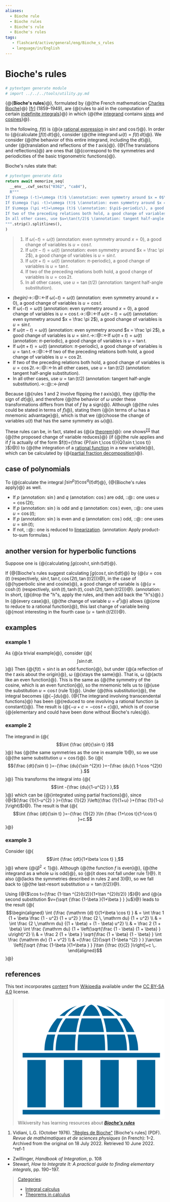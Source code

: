 ```yaml
---
aliases:
  - Bioche rule
  - Bioche rules
  - Bioche's rule
  - Bioche's rules
tags:
   - flashcard/active/general/eng/Bioche_s_rules
   - language/in/English
---
```


# Bioche's rules

```Python
# pytextgen generate module
# import ../../../tools/utility.py.md
```

<!-- | ![](../../archives/Wikimedia%20Commons/Text%20document%20with%20red%20question%20mark.svg) | This article includes a [list of references](https://en.wikipedia.org/wiki/Wikipedia:Citing%20sources), [related reading](https://en.wikipedia.org/wiki/Wikipedia:Further%20reading), or [external links](https://en.wikipedia.org/wiki/Wikipedia:External%20links), __but its sources remain unclear because it lacks [inline citations](https://en.wikipedia.org/wiki/Wikipedia:Citing%20sources#Inline_citations)__. Please help [improve](https://en.wikipedia.org/wiki/Wikipedia:WikiProject%20Reliability) this article by [introducing](https://en.wikipedia.org/wiki/Wikipedia:When%20to%20cite) more precise citations. _\(June 2022\)__\([Learn how and when to remove this message](https://en.wikipedia.org/wiki/Help:Maintenance%20template%20removal)\)_ | -->

{@{__Bioche's rules__}@}, formulated by {@{the French mathematician [Charles Bioche](Charles%20Bioche.md)}@} \[[fr](fr_Charles%20Bioche.md)\] \(1859–1949\), are {@{rules to aid in the computation of certain [indefinite integrals](indefinite%20integral.md)}@} in which {@{the [integrand](integrand.md#terminology%20and%20notation) contains [sines](sine.md) and [cosines](cosine.md)}@}. <!--SR:!2025-07-30,18,329!2025-07-29,17,329!2025-07-30,18,329!2025-07-29,17,329-->

In the following, $f(t)$ is {@{a [rational expression](rational%20function.md) in $\sin t$ and $\cos t$}@}. In order to {@{calculate $\int f(t)\,dt$}@}, consider {@{the integrand $\omega (t)=f(t)\,dt$}@}. We consider {@{the behavior of this entire integrand, including the $dt$}@}, under {@{translation and reflections of the _t_ axis}@}. {@{The translations and reflections}@} are ones that {@{correspond to the symmetries and periodicities of the basic trigonometric functions}@}. <!--SR:!2026-12-26,688,330!2028-08-09,1165,350!2025-07-28,16,329!2025-07-29,17,329!2025-07-30,18,329!2025-07-29,17,329!2025-07-30,18,329-->

Bioche's rules state that:

```Python
# pytextgen generate data
return await memorize_seq(
  __env__.cwf_sects("0362", "ca84"),
  R"""
If $\omega (-t)=\omega (t)$ \(annotation: even symmetry around $x = 0$\), a good change of variables is $u=\cos t$.
If $\omega (\pi -t)=\omega (t)$ \(annotation: even symmetry around $x = \frac \pi 2$\), a good change of variables is $u=\sin t$.
If $\omega (\pi +t)=\omega (t)$ \(annotation: $\pi$-periodic\), a good change of variables is $u=\tan t$.
If two of the preceding relations both hold, a good change of variables is $u=\cos 2t$.
In all other cases, use $u=\tan(t/2)$ \(annotation: tangent half-angle substitution\).
""".strip().splitlines(),
)
```

<!--pytextgen generate section="0362"--><!-- The following content is generated at 2025-07-05T20:07:58.018509+08:00. Any edits will be overridden! -->

> 1. If $\omega (-t)=\omega (t)$ \(annotation: even symmetry around $x = 0$\), a good change of variables is $u=\cos t$.
> 2. If $\omega (\pi -t)=\omega (t)$ \(annotation: even symmetry around $x = \frac \pi 2$\), a good change of variables is $u=\sin t$.
> 3. If $\omega (\pi +t)=\omega (t)$ \(annotation: $\pi$-periodic\), a good change of variables is $u=\tan t$.
> 4. If two of the preceding relations both hold, a good change of variables is $u=\cos 2t$.
> 5. In all other cases, use $u=\tan(t/2)$ \(annotation: tangent half-angle substitution\).

<!--/pytextgen-->

<!--pytextgen generate section="ca84"--><!-- The following content is generated at 2025-07-05T20:07:58.075023+08:00. Any edits will be overridden! -->

- _(begin)_→::@::←If $\omega (-t)=\omega (t)$ \(annotation: even symmetry around $x = 0$\), a good change of variables is $u=\cos t$. <!--SR:!2026-03-10,392,270!2029-01-30,1295,350-->
- If $\omega (-t)=\omega (t)$ \(annotation: even symmetry around $x = 0$\), a good change of variables is $u=\cos t$.→::@::←If $\omega (\pi -t)=\omega (t)$ \(annotation: even symmetry around $x = \frac \pi 2$\), a good change of variables is $u=\sin t$. <!--SR:!2027-02-13,677,290!2027-08-18,846,310-->
- If $\omega (\pi -t)=\omega (t)$ \(annotation: even symmetry around $x = \frac \pi 2$\), a good change of variables is $u=\sin t$.→::@::←If $\omega (\pi +t)=\omega (t)$ \(annotation: $\pi$-periodic\), a good change of variables is $u=\tan t$. <!--SR:!2026-11-29,601,310!2025-11-26,223,290-->
- If $\omega (\pi +t)=\omega (t)$ \(annotation: $\pi$-periodic\), a good change of variables is $u=\tan t$.→::@::←If two of the preceding relations both hold, a good change of variables is $u=\cos 2t$. <!--SR:!2025-12-09,347,290!2029-02-18,1311,350-->
- If two of the preceding relations both hold, a good change of variables is $u=\cos 2t$.→::@::←In all other cases, use $u=\tan(t/2)$ \(annotation: tangent half-angle substitution\). <!--SR:!2027-10-18,902,330!2025-12-18,351,290-->
- In all other cases, use $u=\tan(t/2)$ \(annotation: tangent half-angle substitution\).→::@::←_(end)_ <!--SR:!2027-09-14,892,330!2026-11-18,607,310-->

<!--/pytextgen-->

Because {@{rules 1 and 2 involve flipping the _t_ axis}@}, they {@{flip the sign of _dt_}@}, and therefore {@{the behavior of _ω_ under these transformations differs from that of _ƒ_ by a sign}@}. Although {@{the rules could be stated in terms of _ƒ_}@}, stating them {@{in terms of _ω_ has a mnemonic advantage}@}, which is that we {@{choose the change of variables _u_\(_t_\) that has the same symmetry as _ω_}@}. <!--SR:!2025-07-30,18,329!2025-07-29,17,329!2025-07-29,17,329!2025-07-30,18,329!2025-07-30,18,329!2025-07-30,18,329-->

These rules can be, in fact, stated as {@{a [theorem](theorem.md)}@}: one shows<sup>[\[1\]](#^ref-1)</sup> that {@{the proposed change of variable reduces}@} \(if {@{the rule applies and if _f_ is actually of the form $f(t)={\frac {P(\sin t,\cos t)}{Q(\sin t,\cos t)} }$}@}\) to {@{the integration of a [rational function](rational%20function.md) in a new variable}@}, which can be calculated by {@{[partial fraction decomposition](partial%20fraction%20decomposition.md)}@}. <!--SR:!2025-07-30,18,329!2025-07-29,17,329!2025-07-29,17,329!2025-07-30,18,329!2025-07-30,18,329-->

## case of polynomials

To {@{calculate the integral $\int \sin ^{p}(t)\cos ^{q}(t)dt$}@}, {@{Bioche's rules apply}@} as well. <!--SR:!2025-07-30,18,329!2025-07-30,18,329-->

- If _p_ \(annotation: $\sin$\) and _q_ \(annotation: $\cos$\) are odd, ::@:: one uses $u=\cos(2t)$; <!--SR:!2025-07-30,18,329!2025-07-28,16,329-->
- If _p_ \(annotation: $\sin$\) is odd and _q_ \(annotation: $\cos$\) even, ::@:: one uses $u=\cos(t)$; <!--SR:!2025-07-30,18,329!2025-07-30,18,329-->
- If _p_ \(annotation: $\sin$\) is even and _q_ \(annotation: $\cos$\) odd, ::@:: one uses $u=\sin(t)$; <!--SR:!2025-07-29,17,329!2025-07-29,17,329-->
- If not, ::@:: one is reduced to [linearization](linearization.md). \(annotation: Apply product-to-sum formulas.\) <!--SR:!2025-07-30,18,329!2025-07-29,17,329-->

## another version for hyperbolic functions

Suppose one is {@{calculating $\int g(\cosh t,\sinh t)dt$}@}. <!--SR:!2025-07-30,18,329-->

If {@{Bioche's rules suggest calculating $\int g(\cos t,\sin t)dt$}@} by {@{$u=\cos(t)$ \(respectively, $\sin t,\tan t,\cos(2t),\tan(t/2)$\)}@}, in the case of {@{hyperbolic sine and cosine}@}, a good change of variable is {@{$u=\cosh(t)$ \(respectively, $\sinh(t),\tanh(t),\cosh(2t),\tanh(t/2)$\)}@}. \(annotation: In short, {@{drop the "h"s, apply the rules, and then add back the "h"s}@}.\) In {@{every case}@}, {@{the change of variable $u=e^{t}$}@} allows {@{one to reduce to a rational function}@}, this last change of variable being {@{most interesting in the fourth case \($u=\tanh(t/2)$\)}@}. <!--SR:!2025-07-30,18,329!2025-07-30,18,329!2025-07-30,18,329!2025-07-29,17,329!2025-07-30,18,329!2025-07-30,18,329!2025-07-30,18,329!2025-07-29,17,329!2025-07-29,17,329-->

## examples

### example 1

As {@{a trivial example}@}, consider {@{$$\int \sin t\,dt.$$}@} Then {@{$f(t)=\sin t$ is an odd function}@}, but under {@{a reflection of the _t_ axis about the origin}@}, ω {@{stays the same}@}. That is, ω {@{acts like an even function}@}. This is the same as {@{the symmetry of the cosine, which is an even function}@}, so the mnemonic tells us to {@{use the substitution $u=\cos t$ \(rule 1\)}@}. Under {@{this substitution}@}, the integral becomes {@{$-\int du$}@}. {@{The integrand involving transcendental functions}@} has been {@{reduced to one involving a rational function \(a constant\)}@}. The result is {@{$-u+c=-\cos t+c$}@}, which is of course {@{elementary and could have been done without Bioche's rules}@}. <!--SR:!2025-07-30,18,329!2025-07-30,18,329!2025-07-30,18,329!2025-07-29,17,329!2025-07-29,17,329!2025-07-30,18,329!2025-07-29,17,329!2025-07-29,17,329!2025-07-30,18,329!2025-07-30,18,329!2025-07-29,17,329!2025-07-29,17,329!2025-07-30,18,329!2025-07-30,18,329-->

### example 2

The integrand in {@{$$\int {\frac {dt}{\sin t} }$$}@} has {@{the same symmetries as the one in example 1}@}, so we use {@{the same substitution $u=\cos t$}@}. So {@{$${\frac {dt}{\sin t} }=-{\frac {du}{\sin ^{2}t} }=-{\frac {du}{\ 1-\cos ^{2}t} }.$$}@} This transforms the integral into {@{$$\int -{\frac {du}{1-u^{2} } },$$}@} which can be {@{integrated using partial fractions}@}, since {@{${\frac {1}{1-u^{2} } }={\frac {1}{2} }\left({\frac {1}{1+u} }+{\frac {1}{1-u} }\right)$}@}. The result is that {@{$$\int {\frac {dt}{\sin t} }=-{\frac {1}{2} }\ln {\frac {1+\cos t}{1-\cos t} }+c.$$}@} <!--SR:!2025-07-30,18,329!2025-07-30,18,329!2025-07-29,17,329!2025-07-28,16,329!2025-07-29,17,329!2025-07-30,18,329!2025-07-29,17,329!2025-07-30,18,329-->

### example 3

Consider {@{$$\int {\frac {dt}{1+\beta \cos t} },$$}@} where {@{$\beta ^{2}<1$}@}. Although {@{the function _f_ is even}@}, {@{the integrand as a whole ω is odd}@}, so {@{it does not fall under rule 1}@}. It also {@{lacks the symmetries described in rules 2 and 3}@}, so we fall back to {@{the last-resort substitution $u=\tan(t/2)$}@}. <!--SR:!2025-07-30,18,329!2025-07-30,18,329!2025-07-30,18,329!2025-07-30,18,329!2025-07-29,17,329!2025-07-29,17,329!2025-07-29,17,329-->

Using {@{$\cos t={\frac {1-\tan ^{2}(t/2)}{1+\tan ^{2}(t/2)} }$}@} and {@{a second substitution $v={\sqrt {\frac {1-\beta }{1+\beta } } }u$}@} leads to the result {@{$$\begin{aligned} \int {\frac {\mathrm {d} t}{1+\beta \cos t} } & = \int \frac 1 {1 + \beta \frac {1 - u^2} {1 + u^2} } \frac {2 \, \mathrm du} {1 + u^2} \\ & = \int \frac {2 \,\mathrm du} {(1 + \beta) + (1 - \beta) u^2} \\ & = \frac 2 {1 + \beta} \int \frac {\mathrm du} {1 + \left(\sqrt{\frac {1 - \beta} {1 + \beta} } u\right)^2} \\ & = \frac 2 {1 + \beta } \sqrt{\frac {1 + \beta} {1 - \beta} } \int \frac {\mathrm dv} {1 + v^2} \\ & ={\frac {2}{\sqrt {1-\beta ^{2} } } }\arctan \left[{\sqrt {\frac {1-\beta }{1+\beta } } }\tan {\frac {t}{2} }\right]+c \,. \end{aligned}$$}@} <!--SR:!2025-07-30,18,329!2025-09-01,38,309!2025-07-29,17,309-->

## references

This text incorporates [content](https://en.wikipedia.org/wiki/Bioche's_rules) from [Wikipedia](Wikipedia.md) available under the [CC BY-SA 4.0](https://creativecommons.org/licenses/by-sa/4.0/) license.

> ![Wikiversity logo](../../archives/Wikimedia%20Commons/Wikiversity%20logo%202017.svg) Wikiversity has learning resources about ___[Bioche's rules](https://en.wikiversity.org/wiki/Bioche%27s%20rules)___

1. <a id="CITEREFVidiani1976"></a> Vidiani, L.G. \(October 1976\). ["Règles de Bioche"](https://web.archive.org/web/20220718014842/http://www.georges-vidiani.com/wp-content/uploads/2016/09/Bioche-MP-Octobre-19760001.pdf) \[Bioche's rules\] \(PDF\). _Revue de mathématiques et de sciences physiques_ \(in French\): 1–2. Archived from the original on 18 July 2022. Retrieved 10 June 2022. <a id="^ref-1"></a>^ref-1

- Zwillinger, _Handbook of Integration_, p. 108
- Stewart, _How to Integrate It: A practical guide to finding elementary integrals_, pp. 190−197.

> [Categories](https://en.wikipedia.org/wiki/Help:Category):
>
> - [Integral calculus](https://en.wikipedia.org/wiki/Category:Integral%20calculus)
> - [Theorems in calculus](https://en.wikipedia.org/wiki/Category:Theorems%20in%20calculus)

